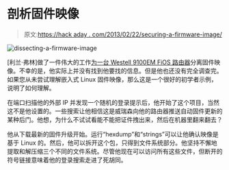 # 剖析固件映像

> 原文:[https://hack aday . com/2013/02/22/securing-a-firmware-image/](https://hackaday.com/2013/02/22/dissecting-a-firmware-image/)

![dissecting-a-firmware-image](../Images/915f4a33a30718fb8c0de1a5770452d7.png)

[利兰·弗林]做了一件伟大的工作[为一台 Westell 9100EM FiOS 路由器](http://this8bitlife.com/adventures-in-linux-reverse-engineering-firmware/)分离固件映像。不幸的是，他实际上并没有找到他要找的信息。但是他也还没有完全调查完。如果您从未尝试理解嵌入式 Linux 固件映像，那么这是一个很好的初学者示例，说明了如何理解。

在端口扫描他的外部 IP 并发现一个随机的登录提示后，他开始了这个项目，当然这不是他设置的。一些搜索让他相信这是威瑞森向他的路由器推送自动固件更新的某种后门。他想，为什么不试试看能不能把证件拽出来，然后在机器里翻来翻去？

他从下载最新的固件升级开始。运行“hexdump”和“strings”可以让他确认映像是基于 Linux 的。然后，他可以拆开这个包，只得到文件系统部分。他坚持不懈地提取和解压缩三个不同的文件系统。尽管他现在可以访问所有这些文件，但断开的符号链接意味着他的登录搜索走进了死胡同。
